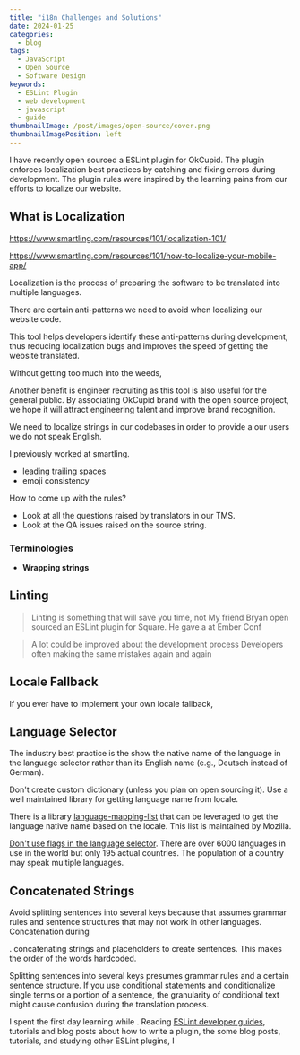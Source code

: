 ```yaml
---
title: "i18n Challenges and Solutions"
date: 2024-01-25
categories:
  - blog
tags:
  - JavaScript
  - Open Source
  - Software Design
keywords:
  - ESLint Plugin
  - web development
  - javascript
  - guide
thumbnailImage: /post/images/open-source/cover.png
thumbnailImagePosition: left
---
```


I have recently open sourced a ESLint plugin for OkCupid. The plugin enforces localization best practices by catching and fixing errors during development. The plugin rules were inspired by the learning pains from our efforts to localize our website.

<!--more-->

## What is Localization

<https://www.smartling.com/resources/101/localization-101/>

<https://www.smartling.com/resources/101/how-to-localize-your-mobile-app/>

Localization is the process of preparing the software to be translated into multiple languages.

There are certain anti-patterns we need to avoid when localizing our website code.

This tool helps developers identify these anti-patterns during development, thus reducing localization bugs and improves the speed of getting the website translated.

Without getting too much into the weeds,

Another benefit is engineer recruiting as this tool is also useful for the general public. By associating OkCupid brand with the open source project, we hope it will attract engineering talent and improve brand recognition.

We need to localize strings in our codebases in order to provide a our users we do not speak English.

I previously worked at smartling.

- leading trailing spaces
- emoji consistency

How to come up with the rules?

- Look at all the questions raised by translators in our TMS.
- Look at the QA issues raised on the source string.

### Terminologies

- **Wrapping strings**

## Linting

> Linting is something that will save you time, not
> My friend Bryan open sourced an ESLint plugin for Square. He gave a at Ember Conf

> A lot could be improved about the development process Developers often making the same mistakes again and again

## Locale Fallback

If you ever have to implement your own locale fallback,

## Language Selector

The industry best practice is the show the native name of the language in the language selector rather than its English name (e.g., Deutsch instead of German).

Don't create custom dictionary (unless you plan on open sourcing it). Use a well maintained library for getting language name from locale.

There is a library [language-mapping-list](https://github.com/mozilla/language-mapping-list) that can be leveraged to get the language native name based on the locale. This list is maintained by Mozilla.

[Don't use flags in the language selector](https://davidboniface.net/best-practice-for-presenting-website-language-selection/). There are over 6000 languages in use in the world but only 195 actual countries. The population of a country may speak multiple languages.

## Concatenated Strings

Avoid splitting sentences into several keys because that assumes grammar rules and sentence structures that may not work in other languages. Concatenation during

. concatenating strings and placeholders to create sentences. This makes the order of the words hardcoded.

Splitting sentences into several keys presumes grammar rules and a certain sentence structure. If you use conditional statements and conditionalize single terms or a portion of a sentence, the granularity of conditional text might cause confusion during the translation process.

I spent the first day learning while . Reading [ESLint developer guides](https://eslint.org/docs/developer-guide/), tutorials and blog posts about how to write a plugin, the some blog posts, tutorials, and studying other ESLint plugins, I
